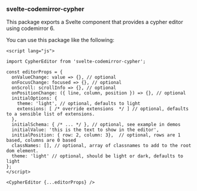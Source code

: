 ### svelte-codemirror-cypher

This package exports a Svelte component that provides a cypher editor using codemirror 6.

You can use this package like the following:

```
<script lang="js">

import CypherEditor from 'svelte-codemirror-cypher';

const editorProps = {
  onValueChange: value => {}, // optional
  onFocusChange: focused => {}, // optional
  onScroll: scrollInfo => {}, // optional
  onPositionChange: ({ line, column, position }) => {}, // optional
  initialOptions: {
    theme: 'light', // optional, defaults to light
    extensions: [ /* override extensions  */ ] // optional, defaults to a sensible list of extensions.
  },
  initialSchema: { /* ... */ }, // optional, see example in demos
  initialValue: 'this is the text to show in the editor',
  initialPosition: { row: 2, column: 3},  // optional, rows are 1 based, columns are 0 based
  classNames: [], // optional, array of classnames to add to the root dom element.
  theme: 'light' // optional, should be light or dark, defaults to light
};
</script>

<CypherEditor {...editorProps} />
```
